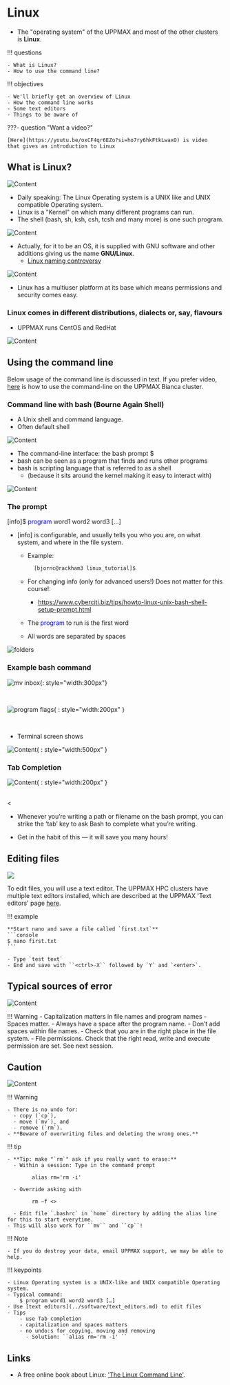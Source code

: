 # Linux

- The "operating system" of the UPPMAX and most of the other clusters is **Linux**.

!!! questions

    - What is Linux?
    - How to use the command line?

!!! objectives

    - We'll briefly get an overview of Linux
    - How the command line works
    - Some text editors
    - Things to be aware of

???- question "Want a video?"

    [Here](https://youtu.be/oxCF4qr6EZo?si=ho7ry6hkFtkLwaxO) is video
    that gives an introduction to Linux

## What is Linux?

![Content](./img/pingvin.png)

- Daily speaking: The Linux Operating system is a UNIX like and UNIX compatible Operating system.
- Linux is a "Kernel" on which many different programs can run.
- The shell (bash, sh, ksh, csh, tcsh and many more) is one such program.

![Content](./img/images.jfif)

- Actually, for it to be an OS, it is supplied with GNU software and other additions giving us the name **GNU/Linux**.
  - [Linux naming controversy](https://en.wikipedia.org/wiki/GNU/Linux_naming_controversy)

![Content](./img/gnu.png)

- Linux has a multiuser platform at its base which means permissions and security comes easy.

### Linux comes in different distributions, dialects or, say, flavours

- UPPMAX runs CentOS and RedHat

![Content](./img/flavours.png)

## Using the command line

Below usage of the command line is discussed in text.
If you prefer video, [here](https://youtu.be/kjqLAx2bgJI)
is how to use the command-line on the UPPMAX Bianca cluster.

### Command line with bash (Bourne Again Shell)

- A Unix shell and command language.
- Often default shell

![Content](./img/shell.jpg)

- The command-line interface: the bash prompt $
- bash can be seen as a program that finds and runs other programs
- bash is scripting language that is referred to as a shell
  - (because it sits around the kernel making it easy to interact with)

![Content](./img/unix_architecture.jpg)

### The prompt

[info]$ <span style="color:blue">program</span> word1 word2 word3 […]

- [info] is configurable, and usually tells you who you are, on what system, and where in the file system.

  - Example:

    ```bash
      [bjornc@rackham3 linux_tutorial]$
    ```

  - For changing info (only for advanced users!)  Does not matter for this course!:
    - <https://www.cyberciti.biz/tips/howto-linux-unix-bash-shell-setup-prompt.html>
  - The <span style="color:blue">program</span> to run is the first word
  - All words are separated by spaces

![folders](./img/folders.png)

### Example bash command

![mv inbox](./img/mv_inbox.png){: style="width:300px"}
<br/>

<br/>

![program flags](./img/program_flags.png){ : style="width:200px" }

<br/>

- Terminal screen shows

![Content](./img/screen.png){ : style="width:500px" }

### Tab Completion

![Content](./img/tab.png){ : style="width:200px" }

<br/><

- Whenever you’re writing a path or filename on the bash prompt, you can strike the ‘tab’ key to
ask Bash to complete what you’re writing.

- Get in the habit of this — it will save you many hours!

## Editing files

![](./img/edit.png)

To edit files, you will use a text editor.
The UPPMAX HPC clusters have multiple text editors installed,
which are described at the UPPMAX 'Text editors' page [here](../software/text_editors.md).

!!! example

    **Start nano and save a file called `first.txt`**
    ```console
    $ nano first.txt
    ```

    - Type `test text`
    - End and save with ``<ctrl>-X`` followed by `Y` and `<enter>`.

## Typical sources of error

![Content](./img/cross.png)

!!! Warning
    - Capitalization matters in file names and program names
    - Spaces matter.
      - Always have a space after the program name.
      - Don’t add spaces within file names.
    - Check that you are in the right place in the file system.
    - File permissions. Check that the right read, write and execute permission are set. See next session.

## Caution

![Content](./img/caution.png)

!!! Warning

    - There is no undo for:
      - copy (`cp`),
      - move (`mv`), and
      - remove (`rm`).
    - **Beware of overwriting files and deleting the wrong ones.**

!!! tip

    - **Tip: make "`rm`" ask if you really want to erase:**
      - Within a session: Type in the command prompt

            alias rm='rm -i'

      - Override asking with

            rm –f <>

      - Edit file `.bashrc` in `home` directory by adding the alias line for this to start everytime.
    - This will also work for ``mv`` and ``cp``!

!!! Note

    - If you do destroy your data, email UPPMAX support, we may be able to help.

!!! keypoints

    - Linux Operating system is a UNIX-like and UNIX compatible Operating system.
    - Typical command:
        $ program word1 word2 word3 […]
    - Use [text editors](../software/text_editors.md) to edit files
    - Tips
        - use Tab completion
        - capitalization and spaces matters
        - no undo:s for copying, moving and removing
          - Solution: ``alias rm='rm -i' ``

## Links

- A free online book about Linux: ['The Linux Command Line'](https://linuxcommand.org/tlcl.php).
